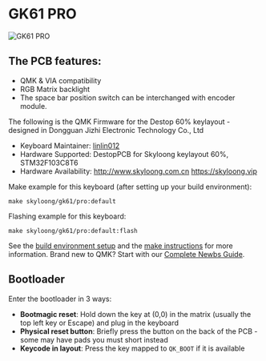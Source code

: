 # GK61 PRO

![GK61 PRO](https://i.imgur.com/DTetyVLh.jpg)

## The PCB features:
* QMK & VIA compatibility
* RGB Matrix backlight
* The space bar position switch can be interchanged with encoder module.


The following is the QMK Firmware for the Destop 60% keylayout -  designed in Dongguan Jizhi Electronic Technology Co., Ltd

* Keyboard Maintainer: [linlin012](https://github.com/linlin012)
* Hardware Supported: DestopPCB for Skyloong keylayout 60%, STM32F103C8T6
* Hardware Availability: http://www.skyloong.com.cn  https://skyloong.vip

Make example for this keyboard (after setting up your build environment):

    make skyloong/gk61/pro:default

Flashing example for this keyboard:

    make skyloong/gk61/pro:default:flash

See the [build environment setup](https://docs.qmk.fm/#/getting_started_build_tools) and the [make instructions](https://docs.qmk.fm/#/getting_started_make_guide) for more information. Brand new to QMK? Start with our [Complete Newbs Guide](https://docs.qmk.fm/#/newbs).

## Bootloader

Enter the bootloader in 3 ways:

* **Bootmagic reset**: Hold down the key at (0,0) in the matrix (usually the top left key or Escape) and plug in the keyboard
* **Physical reset button**: Briefly press the button on the back of the PCB - some may have pads you must short instead
* **Keycode in layout**: Press the key mapped to `QK_BOOT` if it is available
